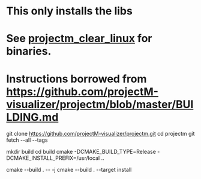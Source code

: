 # This only installs the libs
# See  [projectm_clear_linux](./projectm_clear_linux) for binaries.


# Instructions borrowed from https://github.com/projectM-visualizer/projectm/blob/master/BUILDING.md

git clone https://github.com/projectM-visualizer/projectm.git
cd projectm
git fetch --all --tags


mkdir build
cd build
cmake -DCMAKE_BUILD_TYPE=Release -DCMAKE_INSTALL_PREFIX=/usr/local ..

cmake --build . -- -j 
cmake --build . --target install 
